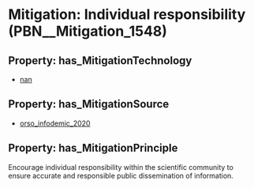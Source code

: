 # Mitigation: __Individual responsibility__ (PBN__Mitigation_1548)

## Property: has_MitigationTechnology

* [nan](../Technology/PBN__Technology_22)

## Property: has_MitigationSource

* [orso_infodemic_2020](../Article/PBN__Article_299)

## Property: has_MitigationPrinciple

Encourage individual responsibility within the scientific community to ensure accurate and responsible public dissemination of information.


